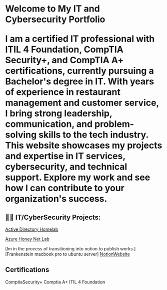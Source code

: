 <h1>Welcome to My IT and Cybersecurity Portfolio

I am a certified IT professional with ITIL 4 Foundation, CompTIA Security+, and CompTIA A+ certifications, currently pursuing a Bachelor's degree in IT. With years of experience in restaurant management and customer service, I bring strong leadership, communication, and problem-solving skills to the tech industry. This website showcases my projects and expertise in IT services, cybersecurity, and technical support. Explore my work and see how I can contribute to your organization's success.</h1>

<h2>👨‍💻 IT/CyberSecurity Projects:</h2>


[Active Directory Homelab](https://github.com/CyberPlataa/ActiveDirectoryHomeLab/blob/main/README.md)

[Azure Honey Net Lab](https://github.com/CyberPlataa/Azure-Honey-Net-Lab/blob/main/README.md)

[Im in the process of transitioning into notion to publish works.][Frankenstein macbook pro to ubuntu server] [NotionWebsite](https://curiousowlexis.notion.site/Frankenstein-MacbookPro-to-HomeServer-fd89dd5d7b8240d9a2dc8cc54e929827)


## Certifications
ComptiaSecurity+
Comptia A+
ITIL 4 Foundation

[linkedin]: https://www.linkedin.com/in/alexis-martinez-184b85246/

